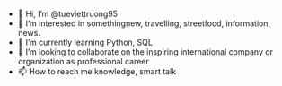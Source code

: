 - 👋 Hi, I’m @tueviettruong95
- 👀 I’m interested in somethingnew, travelling, streetfood, information, news.
- 🌱 I’m currently learning Python, SQL
- 💞️ I’m looking to collaborate on the inspiring international company or organization as professional career
- 📫 How to reach me knowledge, smart talk

<!---
tueviettruong95/tueviettruong95 is a ✨ special ✨ repository because its `README.md` (this file) appears on your GitHub profile.
You can click the Preview link to take a look at your changes.
--->
